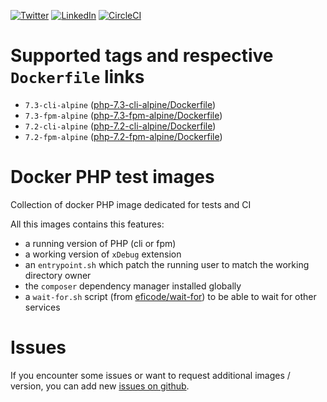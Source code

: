 [![Twitter](https://img.shields.io/badge/Twitter-%40jeckel4-blue.svg)](https://twitter.com/jeckel4) [![LinkedIn](https://img.shields.io/badge/LinkedIn-Julien%20Mercier-blue.svg)](https://www.linkedin.com/in/jeckel/) [![CircleCI](https://circleci.com/gh/jeckel/docker-php-test.svg?style=svg)](https://circleci.com/gh/jeckel/docker-php-test)

# Supported tags and respective `Dockerfile` links

- `7.3-cli-alpine` ([php-7.3-cli-alpine/Dockerfile](https://github.com/jeckel/docker-php-test/blob/master/php-7.3-cli-alpine/Dockerfile))
- `7.3-fpm-alpine` ([php-7.3-fpm-alpine/Dockerfile](https://github.com/jeckel/docker-php-test/blob/master/php-7.3-fpm-alpine/Dockerfile))
- `7.2-cli-alpine` ([php-7.2-cli-alpine/Dockerfile](https://github.com/jeckel/docker-php-test/blob/master/php-7.2-cli-alpine/Dockerfile))
- `7.2-fpm-alpine` ([php-7.2-fpm-alpine/Dockerfile](https://github.com/jeckel/docker-php-test/blob/master/php-7.2-fpm-alpine/Dockerfile))

# Docker PHP test images
Collection of docker PHP image dedicated for tests and CI

All this images contains this features:
- a running version of PHP (cli or fpm)
- a working version of `xDebug` extension
- an `entrypoint.sh` which patch the running user to match the working directory owner
- the `composer` dependency manager installed globally
- a `wait-for.sh` script (from [eficode/wait-for](https://github.com/eficode/wait-for)) to be able to wait for other services

# Issues

If you encounter some issues or want to request additional images / version, you can add new [issues on github](https://github.com/jeckel/docker-php-test/issues).